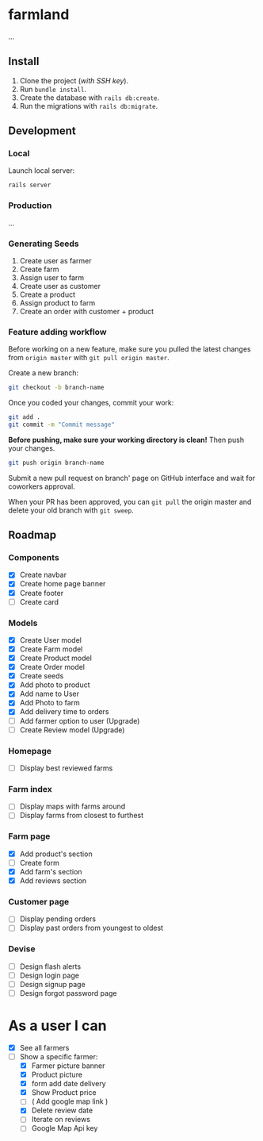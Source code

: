 # farmland

...

## Install

1. Clone the project (*with SSH key*).
2. Run `bundle install`.
3. Create the database with `rails db:create`.
4. Run the migrations with `rails db:migrate`.

## Development

### Local

Launch local server:
```sh
rails server
```

### Production

...

### Generating Seeds

1. Create user as farmer
2. Create farm
3. Assign user to farm
4. Create user as customer
5. Create a product
6. Assign product to farm
7. Create an order with customer + product

### Feature adding workflow

Before working on a new feature, make sure you pulled the latest changes from `origin master` with `git pull origin master`.

Create a new branch:
```sh
git checkout -b branch-name
```

Once you coded your changes, commit your work:
```sh
git add .
git commit -m "Commit message"
```

**Before pushing, make sure your working directory is clean!** Then push your changes.

```sh
git push origin branch-name
```

Submit a new pull request on branch' page on GitHub interface and wait for coworkers approval.

When your PR has been approved, you can `git pull` the origin master and delete your old branch with `git sweep`.

## Roadmap

### Components

- [x] Create navbar
- [x] Create home page banner
- [x] Create footer
- [ ] Create card

### Models

- [x] Create User model
- [x] Create Farm model
- [x] Create Product model
- [x] Create Order model
- [x] Create seeds
- [x] Add photo to product
- [x] Add name to User
- [x] Add Photo to farm
- [x] Add delivery time to orders
- [ ] Add farmer option to user (Upgrade)
- [ ] Create Review model (Upgrade)

### Homepage

- [ ] Display best reviewed farms

### Farm index

- [ ] Display maps with farms around
- [ ] Display farms from closest to furthest

### Farm page

- [x] Add product's section
- [ ] Create form
- [x] Add farm's section
- [x] Add reviews section

### Customer page

- [ ] Display pending orders
- [ ] Display past orders from youngest to oldest

### Devise

- [ ] Design flash alerts
- [ ] Design login page
- [ ] Design signup page
- [ ] Design forgot password page

# As a user I can
- [x] See all farmers
- [ ] Show a specific farmer:
    - [x] Farmer picture banner
    - [x] Product picture
    - [x] form add date delivery
    - [x] Show Product price
    - [ ] ( Add google map link )
    - [x] Delete review date
    - [ ] Iterate on reviews
    - [ ] Google Map Api key
